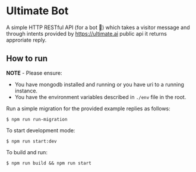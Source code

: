 # Ultimate Bot

A simple HTTP RESTful API (for a bot 🤖) which takes a visitor message and through intents provided by https://ultimate.ai public api it returns approriate reply.

## How to run

**NOTE** - Please ensure:

- You have mongodb installed and running or you have uri to a running instance.
- You have the environment variables described in `./env` file in the root.

Run a simple migration for the provided example replies as follows:

```
$ npm run run-migration
```

To start development mode:

```
$ npm run start:dev
```

To build and run:

```
$ npm run build && npm run start
```